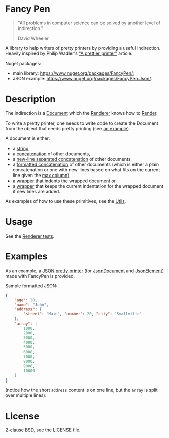 # Fancy Pen

> "All problems in computer science can be solved by another level of indirection."
> 
> David Wheeler

A library to help writers of pretty printers by providing a useful indirection. Heavily inspired by
Philip Wadler's ["A prettier printer"](http://homepages.inf.ed.ac.uk/wadler/papers/prettier/prettier.pdf) article.

Nuget packages: 
 * main library: https://www.nuget.org/packages/FancyPen/;
 * JSON example: https://www.nuget.org/packages/FancyPen.Json/.

# Description

The indirection is a [Document](https://github.com/mbrezu/FancyPen/blob/8bf9a226c32a32112101f88fed373603c8c0954d/FancyPen/Document.cs) which the [Renderer](https://github.com/mbrezu/FancyPen/blob/master/FancyPen/Renderer.cs) knows how to [Render](https://github.com/mbrezu/FancyPen/blob/master/FancyPen/Renderer.cs#L20).

To write a pretty printer, one needs to write code to create the Document from the
object that needs pretty printing (see [an example](https://github.com/mbrezu/FancyPen/blob/master/FancyPen.Json/PrettyPrinter.cs)).

A document is either:

 * a [string](https://github.com/mbrezu/FancyPen/blob/8bf9a226c32a32112101f88fed373603c8c0954d/FancyPen/Document.cs#L28),
 * a [concatenation](https://github.com/mbrezu/FancyPen/blob/8bf9a226c32a32112101f88fed373603c8c0954d/FancyPen/Document.cs#L30) of other documents,
 * a [new-line separated concatenation](https://github.com/mbrezu/FancyPen/blob/8bf9a226c32a32112101f88fed373603c8c0954d/FancyPen/Document.cs#L32) of other documents,
 * a [formatted concatenation](https://github.com/mbrezu/FancyPen/blob/8bf9a226c32a32112101f88fed373603c8c0954d/FancyPen/Document.cs#L36) of other documents (which is either a plain concatenation or one with new-lines based on what fits on the current line given the [max column](https://github.com/mbrezu/FancyPen/blob/8bf9a226c32a32112101f88fed373603c8c0954d/FancyPen/Renderer.cs#L15)),
 * a [wrapper](https://github.com/mbrezu/FancyPen/blob/8bf9a226c32a32112101f88fed373603c8c0954d/FancyPen/Document.cs#L34) that indents the wrapped document or
 * a [wrapper](https://github.com/mbrezu/FancyPen/blob/8bf9a226c32a32112101f88fed373603c8c0954d/FancyPen/Document.cs#L38) that keeps the current indentation for the wrapped document if new lines are added.

As examples of how to use these primitives, see the [Utils](https://github.com/mbrezu/FancyPen/blob/master/FancyPen/Utils.cs).

# Usage

See the [Renderer tests](https://github.com/mbrezu/FancyPen/blob/master/FancyPen.Tests/RenderTests.cs).

# Examples

As an example, a [JSON pretty printer](https://github.com/mbrezu/FancyPen/blob/master/FancyPen.Json/PrettyPrinter.cs) (for [JsonDocument](https://docs.microsoft.com/en-us/dotnet/api/system.text.json.jsondocument?view=net-5.0) and [JsonElement](https://docs.microsoft.com/en-us/dotnet/api/system.text.json.jsonelement)) made with FancyPen is provided.

Sample formatted JSON:

```json
{
    "age": 20,
    "name": "John",
    "address": {
        "street": "Main", "number": 20, "city": "Smallville"
    },
    "array": [
        1000,
        2000,
        3000,
        4000,
        5000,
        6000,
        7000,
        8000,
        9000,
        10000
    ]
}
```

(notice how the short `address` content is on one line, but the `array` is split over multiple lines).

# License

[2-clause BSD](https://en.wikipedia.org/wiki/BSD_licenses#2-clause_license_.28.22Simplified_BSD_License.22_or_.22FreeBSD_License.22.29), see the [LICENSE](./LICENSE) file.